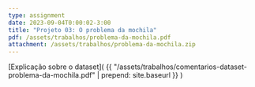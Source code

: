 ```yaml
---
type: assignment
date: 2023-09-04T0:00:02-3:00
title: "Projeto 03: O problema da mochila"
pdf: /assets/trabalhos/problema-da-mochila.pdf
attachment: /assets/trabalhos/problema-da-mochila.zip
---
```


[Explicação sobre o dataset]( {{ "/assets/trabalhos/comentarios-dataset-problema-da-mochila.pdf" | prepend: site.baseurl }} )